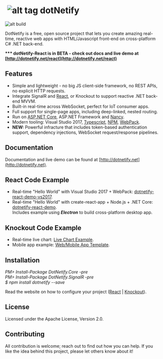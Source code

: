 # &nbsp;![alt tag](http://dotnetify.net/content/images/greendot.png) dotNetify 
![alt build](https://ci.appveyor.com/api/projects/status/github/dsuryd/dotnetify?svg=true)

DotNetify is a free, open source project that lets you create amazing real-time, reactive web apps with HTML/Javascript front-end on cross-platform C# .NET back-end. 


__*** dotNetify-React is in BETA - check out docs and live demo at [http://dotnetify.net/react](http://dotnetify.net/react)__

## Features

* Simple and lightweight - no big JS client-side framework, no REST APIs, no explicit HTTP requests.
* Integrate SignalR and [React](https://facebook.github.io/react/), or Knockout to support reactive .NET back-end MVVM.
* Built-in real-time across WebSocket, perfect for IoT consumer apps.
* Full support for single-page apps, including deep-linked, nested routing.
* Run on [ASP.NET Core](http://asp.net/core), ASP.NET Framework and [Nancy](https://github.com/dsuryd/dotNetify-Nancy-demo).
* Modern tooling: Visual Studio 2017,  [Typescript](https://www.typescriptlang.org/), [NPM](https://www.npmjs.com/), [WebPack](https://webpack.github.io/).
* __NEW:__ Powerful infracture that includes token-based authentication support, dependency injections, WebSocket request/response pipelines.

## Documentation

Documentation and live demo can be found at [http://dotnetify.net](http://dotnetify.net).

## React Code Example   

* Real-time "Hello World" with Visual Studio 2017 + WebPack: [dotnetify-react-demo-vs2017](https://github.com/dsuryd/dotnetify-react-demo-vs2017).   
* Real-time "Hello World" with create-react-app + Node.js + .NET Core: [dotnetify-react-demo](https://github.com/dsuryd/dotnetify-react-demo).  
Includes example using ***Electron*** to build cross-platform desktop app.

## Knockout Code Example

* Real-time live chart: [Live Chart Example](https://github.com/dsuryd/dotnetify-knockout-demo/tree/master/LiveChart).    
* Mobile app example: [Web/Mobile App Template](https://github.com/dsuryd/dotnetify-knockout-demo/tree/master/MobileApp).

## Installation

*PM> Install-Package DotNetify.Core -pre*  
*PM> Install-Package DotNetify.SignalR -pre*  
*$ npm install dotnetify --save*

Read the website on how to configure your project ([React](http://dotnetify.net/react/Installation) | [Knockout](http://dotnetify.net/index/Installing)).

## License
Licensed under the Apache License, Version 2.0.

## Contributing
All contribution is welcome; reach out to find out how you can help.  If you like the idea behind this project, please let others know about it! 
